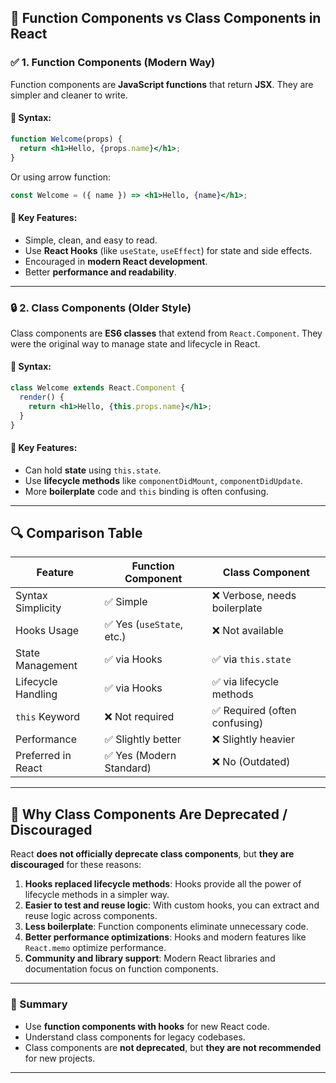 
## 🧩 Function Components vs Class Components in React

### ✅ 1. **Function Components (Modern Way)**

Function components are **JavaScript functions** that return **JSX**. They are simpler and cleaner to write.

#### 🔹 Syntax:

```jsx
function Welcome(props) {
  return <h1>Hello, {props.name}</h1>;
}
```

Or using arrow function:

```jsx
const Welcome = ({ name }) => <h1>Hello, {name}</h1>;
```

#### 🔸 Key Features:

* Simple, clean, and easy to read.
* Use **React Hooks** (like `useState`, `useEffect`) for state and side effects.
* Encouraged in **modern React development**.
* Better **performance and readability**.

---

### 🔒 2. **Class Components (Older Style)**

Class components are **ES6 classes** that extend from `React.Component`. They were the original way to manage state and lifecycle in React.

#### 🔹 Syntax:

```jsx
class Welcome extends React.Component {
  render() {
    return <h1>Hello, {this.props.name}</h1>;
  }
}
```

#### 🔸 Key Features:

* Can hold **state** using `this.state`.
* Use **lifecycle methods** like `componentDidMount`, `componentDidUpdate`.
* More **boilerplate** code and `this` binding is often confusing.

---

## 🔍 Comparison Table

| Feature            | Function Component       | Class Component              |
| ------------------ | ------------------------ | ---------------------------- |
| Syntax Simplicity  | ✅ Simple                 | ❌ Verbose, needs boilerplate |
| Hooks Usage        | ✅ Yes (`useState`, etc.) | ❌ Not available              |
| State Management   | ✅ via Hooks              | ✅ via `this.state`           |
| Lifecycle Handling | ✅ via Hooks              | ✅ via lifecycle methods      |
| `this` Keyword     | ❌ Not required           | ✅ Required (often confusing) |
| Performance        | ✅ Slightly better        | ❌ Slightly heavier           |
| Preferred in React | ✅ Yes (Modern Standard)  | ❌ No (Outdated)              |

---

## 🛑 Why Class Components Are Deprecated / Discouraged

React **does not officially deprecate class components**, but **they are discouraged** for these reasons:

1. **Hooks replaced lifecycle methods**: Hooks provide all the power of lifecycle methods in a simpler way.
2. **Easier to test and reuse logic**: With custom hooks, you can extract and reuse logic across components.
3. **Less boilerplate**: Function components eliminate unnecessary code.
4. **Better performance optimizations**: Hooks and modern features like `React.memo` optimize performance.
5. **Community and library support**: Modern React libraries and documentation focus on function components.

---

### 📌 Summary

* Use **function components with hooks** for new React code.
* Understand class components for legacy codebases.
* Class components are **not deprecated**, but **they are not recommended** for new projects.

---